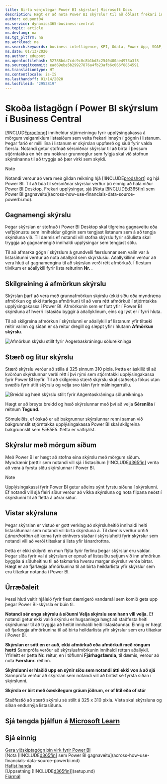 ```yaml
---
title: Birta venjulegar Power BI skýrslur| Microsoft Docs
description: Hægt er að nota Power BI skýrslur til að öðlast frekari innsýn í gögnum í listum.
author: edupont04
ms.service: dynamics365-business-central
ms.topic: article
ms.devlang: na
ms.tgt_pltfrm: na
ms.workload: na
ms.search.keywords: business intelligence, KPI, Odata, Power App, SOAP, analysis
ms.date: 01/13/2020
ms.author: edupont
ms.openlocfilehash: 52788bda7cdc9c0c8b1bd3c2540400ae4973a3f8
ms.sourcegitcommit: ead69ebe5b29927876a4fb23afb6c066f8854591
ms.translationtype: HT
ms.contentlocale: is-IS
ms.lasthandoff: 01/14/2020
ms.locfileid: "2952819"
---
```

# <a name="viewing-list-data-in-power-bi-reports-in-business-central"></a>Skoða listagögn í Power BI skýrslum í Business Central

[!INCLUDE[prodlong](includes/prodlong.md)] inniheldur stjórneiningu fyrir upplýsingakassa á mörgum veigamiklum listasíðum sem veita frekari innsýn í gögnin í listanum. Þegar farið er milli lína í listanum er skýrslan uppfærð og síuð fyrir valda færslu. Notandi getur stofnað sérsniðnar skýrslur til að birta í þessum stjórntakka en hér eru nokkrar grunnreglur sem fylgja skal við stofnun skýrslnanna til að tryggja að þær virki sem skyldi.  

> [!NOTE]  
> Notandi verður að vera með gildan reikning hjá [!INCLUDE[prodshort](includes/prodshort.md)] og hjá Power BI. Til að búa til sérsniðnar skýrslur verður þú einnig að hala niður [Power BI Desktop](https://powerbi.microsoft.com/desktop/). Frekari upplýsingar, sjá [Nota [!INCLUDE[d365fin](includes/d365fin_md.md)] sem Power BI gagnaveitu](across-how-use-financials-data-source-powerbi.md).  

## <a name="report-data-set"></a>Gagnamengi skýrslu
Þegar skýrslan er stofnuð í Power BI Desktop skal tilgreina gagnaveitu eða vefþjónustu sem inniheldur gögnin sem tengjast listanum sem á að tengja skýrsluna við. Til dæmis ef notandi vill stofna skýrslu fyrir sölulista skal tryggja að gagnamengið innihaldi upplýsingar sem tengjast sölu.  

Til að afmarka gögn í skýrslum á grundvelli færslunnar sem valin var á listasíðunni verður að nota aðallykil sem skýrslusíu. Aðallykillinn verður að vera hluti af gagnamenginu til að skýrslan verði rétt afmörkuð. Í flestum tilvikum er aðallykill fyrir lista reiturinn **Nr.** .  

## <a name="defining-the-report-filter"></a>Skilgreining á afmörkun skýrslu
Skýrslan þarf að vera með grunnafmörkun skýrslu (ekki síðu eða myndræna afmörkun og ekki ítarlega afmörkun) til að vera rétt afmörkuð í stjórntakka upplýsingakassa í Power BI. Afmörkunin sem er flutt yfir í Power BI skýrsluna af hverri listasíðu byggir á aðallyklinum, eins og lýst er í fyrri hluta.  

Til að skilgreina afmörkun í skýrslunni er aðallykill af listanum yfir tiltæki reitir valinn og síðan er sá reitur dregill og sleppt yfir í hlutann **Afmörkun skýrslu**.  

![Afmörkun skýslu stillt fyrir Aðgerðaskráningu sölureikninga](./media/across-how-use-powerbi-reports-factbox/financials-powerbi-report-filter.png)

## <a name="report-size-and-color"></a>Stærð og litur skýrslu
Stærð skýrslu verður að stilla á 325 sinnum 310 pixla. Þetta er áskilið til að kvörðun skýrslunnar verði rétt í því rými sem stjórntakki upplýsingakassa fyrir Power BI leyfir. Til að skilgreina stærð skýrslu skal staðsetja fókus utan svæðis fyrir útlit skýrslu og velja svo tákn fyrir málningarrúllu.

![Breidd og hæð skýrslu stillt fyrir Aðgerðaskráningu sölureikninga](./media/across-how-use-powerbi-reports-factbox/financials-powerbi-report-sizing.png)

Hægt er að breyta breidd og hæð skýrslunnar með því að velja **Sérsníða** í reitnum **Tegund**.

Sömuleiðis, ef óskað er að bakgrunnur skýrslunnar renni saman við bakgrunnslit stjórntakka upplýsingakassa Power BI skal skilgreina bakgrunnslit sem *E5E5E5*. Þetta er valfrjálst.  

## <a name="reports-with-multiple-pages"></a>Skýrslur með mörgum síðum
Með Power BI er hægt að stofna eina skýrslu með mörgum síðum. Myndrænir þættir sem notandi vill sjá í listasíðum [!INCLUDE[d365fin](includes/d365fin_md.md)] verða að vera á fyrstu síðu skýrslunnar í Power BI.  

> [!NOTE]  
> Upplýsingakassi fyrir Power BI getur aðeins sýnt fyrstu síðuna í skýrslunni. Ef notandi vill sjá fleiri síður verður að víkka skýrsluna og nota flipana neðst í skýrslunni til að fletta á aðrar síður.  

## <a name="saving-your-report"></a>Vistar skýrsluna

Þegar skýrslan er vistuð er gott verklag að skýrsluheitið innihaldi heiti listasíðunnar sem notandi vill birta skýrsluna á. Til dæmis verður orðið *Lánardrottinn* að koma fyrir einhvers staðar í skýrsluheiti fyrir skýrslur sem notandi vill að verði tiltækar á lista yfir lánardrottna.  

Þetta er ekki skilyrði en mun flýta fyrir ferlinu þegar skýrslur eru valdar. Þegar síða fyrir val á skýrslum er opnuð af listasíðu setjum við inn afmörkun byggða á síðuheitinu til að takmarka hversu margar skýrslur verða birtar.  Hægt er að fjarlægja afmörkunina til að birta heildarlista yfir skýrslur sem eru tiltækar notanda í Power BI.  

## <a name="troubleshooting"></a>Úrræðaleit
Þessi hluti veitir hjáleið fyrir flest dæmigerð vandamál sem komið geta upp þegar Power BI-skýrsla er búin til.  

**Notandi sér enga skýrslu á síðunni Velja skýrslu sem hann vill velja.** Ef notandi getur ekki valið skýrslu er hugsanlega hægt að staðfesta heiti skýrslunnar til að tryggja að heitið innihaldi heiti listasíðunnar. Einnig er hægt að fjarlægja afmörkunina til að birta heildarlista yfir skýrslur sem eru tiltækar í Power BI.  

**Skýrslan er sótt en er auð, ekki afmörkuð eða afmörkuð með röngum hætti** Sannprófa verður að skýrsluafmörkunin innihaldi réttan aðallykil. Yfirleitt er þetta **Nr.** reitur, en í töflunni **Fjárhagsfærsla**, til dæmis, verður að nota **Færslunr.** reitinn.

**Skýrslunni er hlaðið upp en sýnir síðu sem notandi átti ekki von á að sjá** Sannprófa verður að skýrslan sem notandi vill að birtist sé fyrsta síðan í skýrslunni.  

**Skýrsla er birt með óæskilegum gráum jöðrum, er of lítil eða of stór**

Staðfestið að stærð skýrslu sé stillt á 325 x 310 pixla. Vista skal skýrsluna og síðan endurnýja listasíðuna.  

## <a name="see-related-training-at-microsoft-learnlearnmodulesconfigure-powerbi-excel-dynamics-365-business-centralindex"></a>Sjá tengda þjálfun á [Microsoft Learn](/learn/modules/configure-powerbi-excel-dynamics-365-business-central/index)

## <a name="see-also"></a>Sjá einnig

[Gera viðskiptagögn þín virk fyrir Power BI](admin-powerbi.md)  
[Nota [!INCLUDE[d365fin](includes/d365fin_md.md)] sem Power BI gagnaveitu](across-how-use-financials-data-source-powerbi.md)  
[Hafist handa](product-get-started.md)  
[Uppsetning [!INCLUDE[d365fin](includes/d365fin_md.md)]](setup.md)  
[Fjármál](finance.md)  
